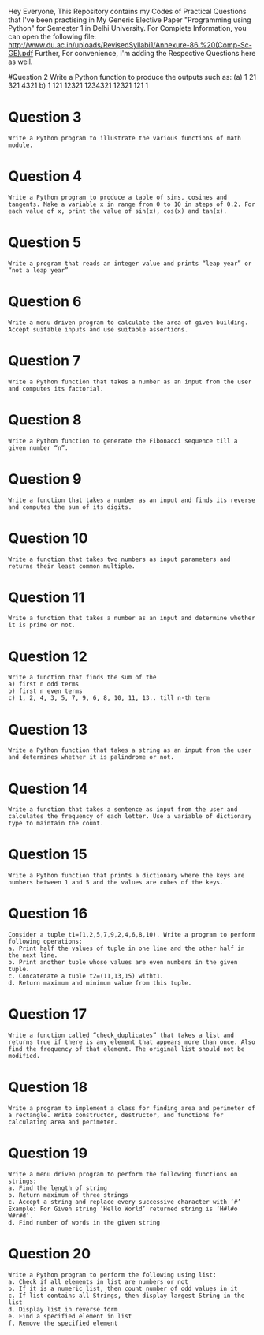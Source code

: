 Hey Everyone, This Repository contains my Codes of Practical Questions that I've been practising in My Generic Elective Paper "Programming using Python" for Semester 1 in Delhi University. 
For Complete Information, you can open the following file: http://www.du.ac.in/uploads/RevisedSyllabi1/Annexure-86.%20(Comp-Sc-GE).pdf
Further, For convenience, I'm adding the Respective Questions here as well.

#Question 2
    Write a Python function to produce the outputs such as:
   (a) 
    1
    21
    321
    4321
   b) 
        1
       121
      12321
     1234321
      12321
       121
        1
# Question 3 
    Write a Python program to illustrate the various functions of math module.
# Question 4
    Write a Python program to produce a table of sins, cosines and tangents. Make a variable x in range from 0 to 10 in steps of 0.2. For each value of x, print the value of sin(x), cos(x) and tan(x).
# Question 5
    Write a program that reads an integer value and prints “leap year” or “not a leap year”
# Question 6 
    Write a menu driven program to calculate the area of given building. Accept suitable inputs and use suitable assertions.
# Question 7 
    Write a Python function that takes a number as an input from the user and computes its factorial.
# Question 8
    Write a Python function to generate the Fibonacci sequence till a given number “n”.
# Question 9
    Write a function that takes a number as an input and finds its reverse and computes the sum of its digits.
# Question 10
    Write a function that takes two numbers as input parameters and returns their least common multiple. 
# Question 11 
    Write a function that takes a number as an input and determine whether it is prime or not.
# Question 12
    Write a function that finds the sum of the
    a) first n odd terms
    b) first n even terms
    c) 1, 2, 4, 3, 5, 7, 9, 6, 8, 10, 11, 13.. till n-th term
# Question 13
    Write a Python function that takes a string as an input from the user and determines whether it is palindrome or not.
# Question 14
    Write a function that takes a sentence as input from the user and calculates the frequency of each letter. Use a variable of dictionary type to maintain the count.
# Question 15 
    Write a Python function that prints a dictionary where the keys are numbers between 1 and 5 and the values are cubes of the keys.
# Question 16 
    Consider a tuple t1=(1,2,5,7,9,2,4,6,8,10). Write a program to perform following operations:
    a. Print half the values of tuple in one line and the other half in the next line.
    b. Print another tuple whose values are even numbers in the given tuple.
    c. Concatenate a tuple t2=(11,13,15) witht1.
    d. Return maximum and minimum value from this tuple.
# Question 17
    Write a function called “check_duplicates” that takes a list and returns true if there is any element that appears more than once. Also find the frequency of that element. The original list should not be modified.
# Question 18
    Write a program to implement a class for finding area and perimeter of a rectangle. Write constructor, destructor, and functions for calculating area and perimeter.
# Question 19 
    Write a menu driven program to perform the following functions on strings:
    a. Find the length of string
    b. Return maximum of three strings
    c. Accept a string and replace every successive character with ‘#’ Example: For Given string ‘Hello World’ returned string is ‘H#l#o W#r#d’.
    d. Find number of words in the given string
# Question 20
    Write a Python program to perform the following using list:
    a. Check if all elements in list are numbers or not
    b. If it is a numeric list, then count number of odd values in it
    c. If list contains all Strings, then display largest String in the list
    d. Display list in reverse form
    e. Find a specified element in list
    f. Remove the specified element
